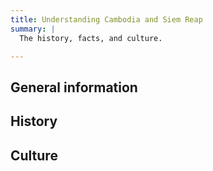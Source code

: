 ```yaml
---
title: Understanding Cambodia and Siem Reap
summary: |
  The history, facts, and culture.

---
```


## General information

## History

## Culture
